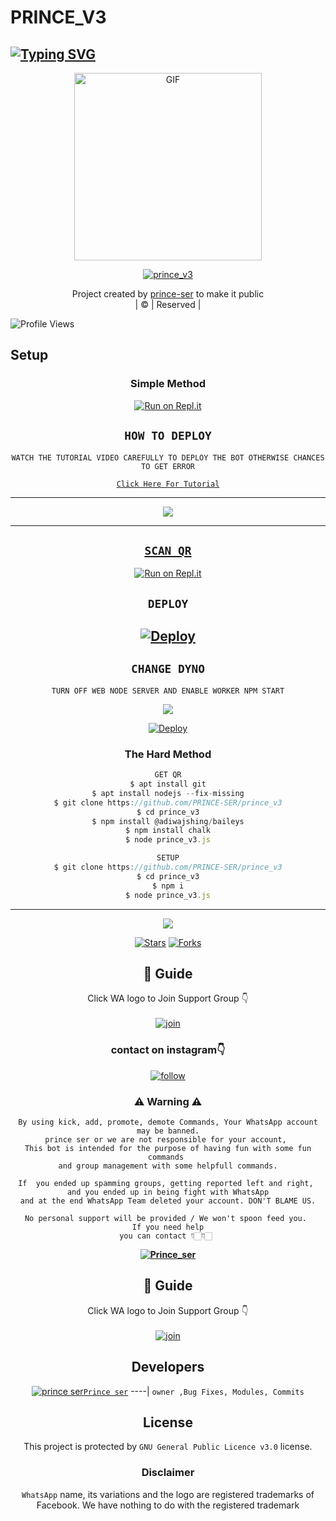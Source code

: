 # PRINCE_V3
## [![Typing SVG](https://readme-typing-svg.herokuapp.com?font=Rockstar-ExtraBold&color=F33A6A&lines=𝙒𝙀𝙇𝘾𝙊𝙈𝙀+𝙏𝙊+𝗣𝗥𝗜𝗡𝗖𝗘+𝗦𝗘𝗥+𝙒𝘼+𝘽𝙊𝙏+𝙍𝙀𝙋𝙊.;𝘾𝙍𝙀𝘼𝙏𝙀𝘿+𝘽𝙔+𝗣𝗥𝗜𝗡𝗖𝗘+𝗦𝗘𝗥;𝙏𝙃𝙄𝙎+𝙄𝙎+𝘼+𝙎𝙏𝙄𝘾𝙆𝙀𝙍+𝘽𝙊𝙏;𝙒𝙄𝙏𝙃+𝙈𝙊𝙍𝙀+𝙁𝙀𝘼𝙏𝙐𝙍𝙀𝙎;𝙏𝙃𝘼𝙉𝙆𝙎+𝙁𝙊𝙍+𝙑𝙄𝙎𝙄𝙏𝙄𝙉𝙂+𝙊𝙐𝙍+𝙂𝙄𝙏)](https://git.io/typing-svg)

 </a>

</p>
<div align="center">
        <img src="https://i.imgur.com/7PdGMnb.png" alt="GIF" width="300" height="300"/>
</p>

<a href="#"><img title="prince_v3" src="https://img.shields.io/badge/prince_v3-green?colorA=%23ff0000&colorB=%23017e40&style=for-the-badge"></a>
</p>
  <p align="center">
</p>
</div>
<p align="center">
Project created by <a href="https://github.com/PRINCE-SER">prince-ser</a> to make it public
    <br>
       | © |
        Reserved |
    <br> 
</p>

![Profile Views](https://hits.seeyoufarm.com/api/count/incr/badge.svg?url=https://github.com/PRINCE-SER/prince_v3&title=prince_v3%20Views)

## Setup
<div align="center">

  ### Simple Method
 
[![Run on Repl.it](https://repl.it/badge/github/quiec/whatsAlfa)](https://replit.com/@TURBOHYPER/Toxic-Alexa?v=1)


## ```HOW TO DEPLOY```
`WATCH THE TUTORIAL VIDEO CAREFULLY TO DEPLOY THE BOT OTHERWISE CHANCES TO GET ERROR`

[`Click Here For Tutorial`](https//:wa.me:918590565968)

----------

<p align="center">
  <a href="https://youtu.be/bb2YfTT4Hv4"><img src="https://telegra.ph/file/1b06aa3851c72d40f7a8f.jpg" />
</p>

-------


## `SCAN QR`

[![Run on Repl.it](https://repl.it/badge/github/quiec/whatsAlfa)](https://replit.com/@PRINCE-SER/Wizard-Ser-Qr-test?v=1)

## `DEPLOY`


[![Deploy](https://www.herokucdn.com/deploy/button.svg)](https://heroku.com/deploy?template=https://github.com/Ajmal-Achu/Nandhutty-V3.git) 
----------


## `CHANGE DYNO`

`TURN OFF WEB NODE SERVER AND ENABLE WORKER NPM START`

<p align="center">
  <a href="https://github.com/Ajmal-Achu"><img src="https://i.imgur.com/aSw2GKZ.jpeg" />
</p>

  [![Deploy](https://www.herokucdn.com/deploy/button.svg)](https://heroku.com/deploy?template=https://github.com/PRINCE-SER/prince_v3.git) 
 
### The Hard Method
```js
GET QR
$ apt install git
$ apt install nodejs --fix-missing
$ git clone https://github.com/PRINCE-SER/prince_v3
$ cd prince_v3
$ npm install @adiwajshing/baileys
$ npm install chalk
$ node prince_v3.js
```
      
```js
SETUP
$ git clone https://github.com/PRINCE-SER/prince_v3
$ cd prince_v3
$ npm i
$ node prince_v3.js
```

----

  <p align="center">
  <a href="https://github.com/PRINCE-SER/prince_v3">
    
<a href="https://github.com/farhan-dqz/followers">
<img src="https://img.shields.io/github/repo-size/farhan-dqz/Julie-Mwol?color=green&label=Repo%20total%20size&style=plastic">
<p align="center">
<a href="https://github.com/PRINCE-SER/prince_v3/followers"
<img title="Followers" src="https://img.shields.io/github/followers/PRINCE-SER?color=blue&style=flat-square"></a>
<a href="https://github.com/PRINCE-SER/prince_v3/stargazers/"><img title="Stars" src="https://img.shields.io/github/stars/PRINCE-SER/prince_v3?color=blue&style=flat-trangle"></a>
<a href="https://github.com/PRINCE-SER/prince_v3/network/members"><img title="Forks" src="https://img.shields.io/github/forks/PRINCE-SER/prince_v3?color=blue&style=flat-trangle"></a>
</p>

## 📢 Guide
Click WA logo to Join Support Group 👇
    <br>
<br>
  [![join](https://github.com/Alien-alfa/PublicBot/blob/main/wlogo.svg.png)](https://chat.whatsapp.com/LWjJ4tu2qe9BWQZ1JzRZgp)
  <div align="center">




  </div>




### contact on instagram👇

[![follow](https://i.ibb.co/zHdm4Hj/images-5-2.jpg)](https://www.instagram.com/muzzu_on_insta)

    
### ⚠ Warning ⚠

```
By using kick, add, promote, demote Commands, Your WhatsApp account may be banned.
prince ser or we are not responsible for your account, 
This bot is intended for the purpose of having fun with some fun commands 
and group management with some helpfull commands.

If  you ended up spamming groups, getting reported left and right, 
and you ended up in being fight with WhatsApp
and at the end WhatsApp Team deleted your account. DON'T BLAME US.

No personal support will be provided / We won't spoon feed you. 
If you need help
you can contact 👇🏻👇🏻 
```
**[![Prince_ser](https://i.imgur.com/8c02mRI.png)](http://wa.me/918590565968?text=_Hi%20Prince%20ser💖✨_)**

## 📢 Guide
Click WA logo to Join Support Group 👇
    <br>
<br>
  [![join](https://github.com/Alien-alfa/PublicBot/blob/main/wlogo.svg.png)](https://chat.whatsapp.com/GpVkmg15dja2gqkUFZ3jNC)
  <div align="center">


## Developers
  <div align="center">
 

  [![prince ser](https://i.imgur.com/nHTDyjA.jpeg)](https://github.com/PRINCE-SER)[`Prince ser`](https://github.com/PRINCE-SER)
----|
   `owner ,Bug Fixes, Modules, Commits`

   

    

    


## License
This project is protected by `GNU General Public Licence v3.0` license.

### Disclaimer
`WhatsApp` name, its variations and the logo are registered trademarks of Facebook. We have nothing to do with the registered trademark
